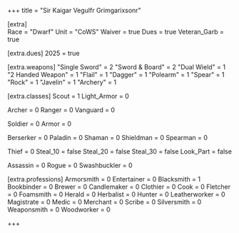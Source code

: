 +++
title = "Sir Kaigar Vegulfr Grimgarixsonr"   

[extra]    
Race =              "Dwarf"
Unit =              "CoWS"
Waiver =            true
Dues =              true
Veteran_Garb =      true

[extra.dues]
2025 =              true

[extra.weapons]
"Single Sword" =    2
"Sword & Board" =   2
"Dual Wield" =      1
"2 Handed Weapon" = 1
"Flail" =           1
"Dagger" =          1
"Polearm" =         1
"Spear" =           1
"Rock" =            1
"Javelin" =         1
"Archery" =         1

[extra.classes]
Scout =             1
    Light_Armor =   0

Archer =            0
Ranger =            0
Vanguard =          0

Soldier =           0
    Armor =         0

Berserker =         0
Paladin =           0
Shaman =            0
Shieldman =         0
Spearman =          0

Thief =             0
    Steal_10 =      false
    Steal_20 =      false
    Steal_30 =      false
    Look_Part =     false

Assassin =          0
Rogue =             0
Swashbuckler =      0

[extra.professions]
Armorsmith =        0
Entertainer =       0
Blacksmith =        1
Bookbinder =        0
Brewer =            0
Candlemaker =       0
Clothier =          0
Cook =              0
Fletcher =          0
Foamsmith =         0
Herald =            0
Herbalist =         0
Hunter =            0
Leatherworker =     0
Magistrate =        0
Medic =             0
Merchant =          0
Scribe =            0
Silversmith =       0
Weaponsmith =       0
Woodworker =        0

+++